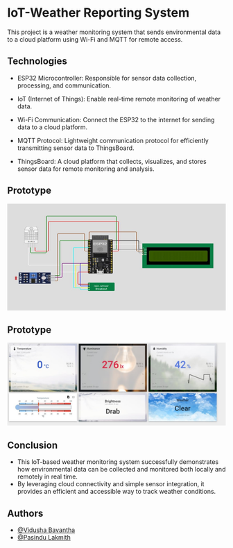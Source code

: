
# IoT-Weather Reporting System

This project is a weather monitoring system that sends environmental data to a cloud platform using Wi-Fi and MQTT for remote access.

## 


## Technologies

 - ESP32 Microcontroller: Responsible for sensor data collection, processing, and communication.
- IoT (Internet of Things): Enable real-time remote monitoring of weather data.

- Wi-Fi Communication: Connect the ESP32 to the internet for sending data to a cloud platform.

- MQTT Protocol: Lightweight communication protocol for efficiently transmitting sensor data to ThingsBoard.

- ThingsBoard: A cloud platform that collects, visualizes, and stores sensor data for remote monitoring and analysis.

## Prototype

![Screenshot](https://github.com/vidusha8021/IoT-Weather-Reporting-System-/blob/main/Picture1.jpg?raw=true)


## Prototype

![Screenshot](https://github.com/vidusha8021/IoT-Weather-Reporting-System-/blob/main/Picture2.jpg?raw=true)
## Conclusion

 - This IoT-based weather monitoring system successfully demonstrates how environmental data can be collected and monitored both locally and remotely in real time.
- By leveraging cloud connectivity and simple sensor integration, it provides an efficient and accessible way to track weather conditions.

## Authors

- [@Vidusha Bavantha](https://github.com/vidusha8021)
- [@Pasindu Lakmith](https://github.com/PasinduLakmith11)


